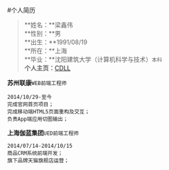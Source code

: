 #个人简历
>**姓名：**梁鑫伟<br>
**性别：**男<br>
**出生：**1991/08/19<br>
**所在：**上海<br>
**毕业：**沈阳建筑大学（计算机科学与技术）`本科`<br>
**个人主页：**[CDLL](http://cdll.github.io/ 'CDLL的主页')<br>


**苏州联康**`WEB前端工程师`
```
2014/10/29-至今
完成官网首页项目；
完成移动端HTML5页面重构及交互；
负责App端应用切图输出；
```

**上海伽蓝集团**`UED前端工程师`
```
2014/07/14-2014/10/15
商品CRM系统前端开发；
旗下品牌天猫旗舰店运营；
```
